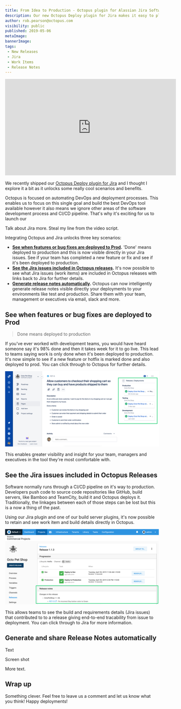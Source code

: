 ```yaml
---
title: From Idea to Production - Octopus plugin for Alassian Jira Software Cloud
description: Our new Octopus Deploy plugin for Jira makes it easy to plan, track and ship software with end-to-end visibility of software pipeline.
author: rob.pearson@octopus.com
visibility: public
published: 2019-05-06
metaImage: 
bannerImage: 
tags:
 - New Releases
 - Jira
 - Work Items
 - Release Notes
---
```


<iframe width="560" height="315" src="https://www.youtube.com/embed/TODO" frameborder="0" allowfullscreen></iframe>

We recently shipped our [Octopus Deploy plugin for Jira](https://marketplace.atlassian.com/apps/1220376/octopus-deploy-for-jira) and I thought I explore it a bit as it unlocks some really cool scenarios and benefits. 

Octopus is focused on automating DevOps and deployment processes. This enables us to focus on this single goal and build the best DevOps tool available  however it also means we ignore other areas of the software development process and CI/CD pipeline. That's why it's exciting for us to launch our 

Talk about Jira more. Steal my line from the video script.

Integrating Octopus and Jira unlocks three key scenarios: 

* **[See when features or bug fixes are deployed to Prod](/blog/2019-05/octopus-jira-integration/index.md#See-when-features-or-bug-fixes-are-deployed-to-Prod).** 'Done' means deployed to production and this is now visible directly in your Jira issues. See if your team has completed a new feature or fix and see if it's been deployed to production. 
* **[See the Jira issues included in Octopus releases](/blog/2019-05/octopus-jira-integration/index.md#See-the-Jira-issues-included-in-Octopus-Releases).** It's now possible to see what Jira issues (work items) are included in Octopus releases with links back to Jira for further details.
* **[Generate release notes automatically](/blog/2019-05/octopus-jira-integration/index.md#Generate-and-share-Release-Notes-automatically).** Octopus can now intelligently generate release notes visible directly your deployments to your environments like test and production. Share them with your team, management or executives via email, slack and more.

## See when features or bug fixes are deployed to Prod

> Done means deployed to production

If you've ever worked with development teams, you would have heard someone say it's 98% done and then it takes week for it to go live. This lead to teams saying work is only done when it's been deployed to production. It's now simple to see if a new feature or hotfix is marked done and also deployed to prod. You can click through to Octopus for further details.

![Jira issue with deployment details](jira-issue-with-deployments.png "width=500")

This enables greater visibility and insight for your team, managers and executives in the tool they're most comfortable with. 

## See the Jira issues included in Octopus Releases

Software normally runs through a CI/CD pipeline on it's way to production. Developers push code to source code repositories like GitHub, build servers, like Bamboo and TeamCity, build it and Octopus deploys it. Traditionally, the linkages between each of those steps can be lost but this is a now a thing of the past. 

Using our Jira plugin and one of our build server plugins, it's now possible to retain and see work item and build details directly in Octopus. 

![Octopus release details](octopus-release-details.png "width=500")

This allows teams to see the build and requirements details (Jira issues) that contributed to to a release giving end-to-end tracability from issue to deployment. You can click through to Jira for more information.

## Generate and share Release Notes automatically

Text

Screen shot 

More text.

## Wrap up

Something clever. Feel free to leave us a comment and let us know what you think! Happy deployments!
